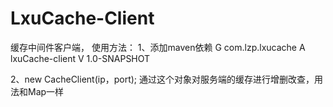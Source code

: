 # LxuCache-Client
缓存中间件客户端， 使用方法：
1、添加maven依赖
G com.lzp.lxucache
A lxuCache-client
V 1.0-SNAPSHOT   


2、new CacheClient(ip，port); 
通过这个对象对服务端的缓存进行增删改查，用法和Map一样
